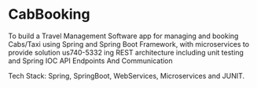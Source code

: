 # CabBooking
To build a Travel Management Software app for managing and booking Cabs/Taxi using Spring and Spring Boot Framework, with microservices to provide solution us740-5332 ing REST architecture including unit testing and Spring IOC
API Endpoints And Communication

Tech Stack: Spring, SpringBoot, WebServices, Microservices and JUNIT.
